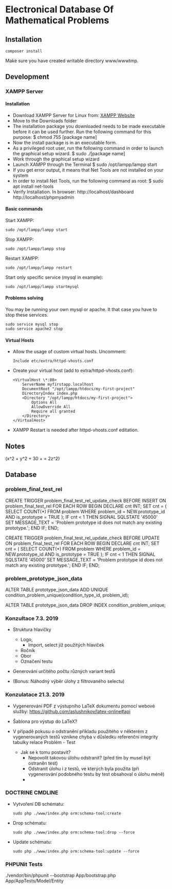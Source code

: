 # Electronical Database Of Mathematical Problems

## Installation

    composer install

Make sure you have created writable directory www/wwwtmp.

## Development

### XAMPP Server

#### Installation

-   Download XAMPP Server for Linux from: [XAMPP Website](https://www.apachefriends.org/index.html)
-   Move to the Downloads folder
-   The installation package you downloaded needs to be made executable before it can be used further. Run the following command for this purpose:
        $ chmod 755 [package name]
-   Now the install package is in an executable form.
-   As a privileged root user, run the following command in order to launch the graphical setup wizard.
        $ sudo ./[package name]
-   Work through the graphical setup wizard
-   Launch XAMPP through the Terminal
        $ sudo /opt/lampp/lampp start
-   If you get error output, it means that Net Tools are not installed on your system
-   In order to install Net Tools, run the following command as root:
        $ sudo apt install net-tools
-   Verify Installation. In browser:
        http://localhost/dashboard
        http://localhost/phpmyadmin

#### Basic commands

Start XAMPP:

    sudo /opt/lampp/lampp start

Stop XAMPP:

    sudo /opt/lampp/lampp stop

Restart XAMPP:

    sudo /opt/lampp/lampp restart

Start only specific service (mysql in example):

    sudo /opt/lampp/lampp startmysql


#### Problems solving

You may be running your own mysql or apache. It that case you have to stop these services.

    sudo service mysql stop
    sudo service apache2 stop

#### Virtual Hosts

-   Allow the usage of custom virtual hosts. Uncomment:

        Include etc/extra/httpd-vhosts.conf

-   Create your virtual host (add to extra/httpd-vhosts.conf):

        <VirtualHost \*:80>
            ServerName myfirstapp.localhost
            DocumentRoot "/opt/lampp/htdocs/my-first-project"
            DirectoryIndex index.php
            <Directory "/opt/lampp/htdocs/my-first-project">
                Options All
                AllowOverride All
                Require all granted
            </Directory>
        </VirtualHost>

-   XAMPP Restart is needed after httpd-vhosts.conf editation.

## Notes

\(x^2 + y^2 + 30 + <par type="integer" min="10" max="50"/> = 2z^2\)

## Database

### problem_final_test_rel

CREATE TRIGGER problem_final_test_rel_update_check BEFORE INSERT ON problem_final_test_rel
  FOR EACH ROW
  BEGIN
    DECLARE cnt INT;
    SET cnt = ( SELECT COUNT(*) FROM problem WHERE problem_id = NEW.prototype_id AND is_prototype = TRUE );
    IF cnt < 1 THEN
      SIGNAL SQLSTATE '45000' SET MESSAGE_TEXT = 'Problem prototype id does not match any existing prototype.';
    END IF;
END;

CREATE TRIGGER problem_final_test_rel_update_check BEFORE UPDATE ON problem_final_test_rel
  FOR EACH ROW
  BEGIN
    DECLARE cnt INT;
    SET cnt = ( SELECT COUNT(*) FROM problem WHERE problem_id = NEW.prototype_id AND is_prototype = TRUE );
    IF cnt < 1 THEN
      SIGNAL SQLSTATE '45000' SET MESSAGE_TEXT = 'Problem prototype id does not match any existing prototype.';
    END IF;
END;

### problem_prototype_json_data

ALTER TABLE prototype_json_data ADD UNIQUE condition_problem_unique(condition_type_id, problem_id);

ALTER TABLE prototype_json_data DROP INDEX condition_problem_unique;

### Konzultace 7.3. 2019

-   Struktura hlavičky
    -   Logo,
        -   Import, select již použitých hlaviček
    -   Ročník
    -   Obor
    -   Označení testu

-   Generování určitého počtu různých variant testů

-   (Bonus: Náhodný výběr úlohy z filtrovaného selectu)

### Konzulatace 21.3. 2019

-   Vygenerování PDF z výstupního LaTeX dokumentu pomocí webové služby: https://github.com/aslushnikov/latex-online#api

-   Šablona pro výstup do LaTeX?

-   V případě pokusu o odstranění příkladu použitého v některém z vygenerovaných testů vznikne chyba v důsledku referenční integrity tabulky relace Problém - Test
    -   Jak se k tomu postavit?
        -   Nepovolit takovou úlohu odstranit? (před tím by musel být ostraněn test)
        -   Odstranit úlohu i z testů, ve kterých byla použita (při vygenerování podobného testu by test obsahoval o úlohu méně)
        -   


### DOCTRINE CMDLINE
-   Vytvoření DB schématu:

        sudo php ./www/index.php orm:schema-tool:create
        
-   Drop schématu:

        sudo php ./www/index.php orm:schema-tool:drop --force

-   Update schématu:

        sudo php ./www/index.php orm:schema-tool:update --force
        
### PHPUNit Tests

./vendor/bin/phpunit --bootstrap App/bootstrap.php App/AppTests/Model/Entity